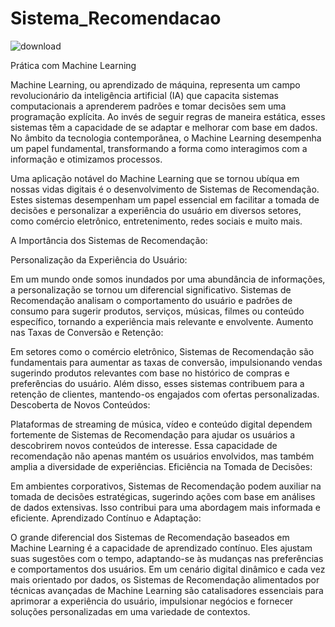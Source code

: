 # Sistema_Recomendacao
  ![download](https://www.coopersystem.com.br/wp-content/uploads/2018/12/machine_learning.jpg)

Prática com Machine Learning

  Machine Learning, ou aprendizado de máquina, representa um campo revolucionário da inteligência artificial (IA) que capacita sistemas computacionais a aprenderem padrões e tomar decisões sem uma programação explícita. Ao invés de seguir regras de maneira estática, esses sistemas têm a capacidade de se adaptar e melhorar com base em dados. No âmbito da tecnologia contemporânea, o Machine Learning desempenha um papel fundamental, transformando a forma como interagimos com a informação e otimizamos processos.

  Uma aplicação notável do Machine Learning que se tornou ubíqua em nossas vidas digitais é o desenvolvimento de Sistemas de Recomendação. Estes sistemas desempenham um papel essencial em facilitar a tomada de decisões e personalizar a experiência do usuário em diversos setores, como comércio eletrônico, entretenimento, redes sociais e muito mais.

A Importância dos Sistemas de Recomendação:

Personalização da Experiência do Usuário:

  Em um mundo onde somos inundados por uma abundância de informações, a personalização se tornou um diferencial significativo. Sistemas de Recomendação analisam o comportamento do usuário e padrões de consumo para sugerir produtos, serviços, músicas, filmes ou conteúdo específico, tornando a experiência mais relevante e envolvente.
Aumento nas Taxas de Conversão e Retenção:

  Em setores como o comércio eletrônico, Sistemas de Recomendação são fundamentais para aumentar as taxas de conversão, impulsionando vendas sugerindo produtos relevantes com base no histórico de compras e preferências do usuário. Além disso, esses sistemas contribuem para a retenção de clientes, mantendo-os engajados com ofertas personalizadas.
Descoberta de Novos Conteúdos:

  Plataformas de streaming de música, vídeo e conteúdo digital dependem fortemente de Sistemas de Recomendação para ajudar os usuários a descobrirem novos conteúdos de interesse. Essa capacidade de recomendação não apenas mantém os usuários envolvidos, mas também amplia a diversidade de experiências.
Eficiência na Tomada de Decisões:

  Em ambientes corporativos, Sistemas de Recomendação podem auxiliar na tomada de decisões estratégicas, sugerindo ações com base em análises de dados extensivas. Isso contribui para uma abordagem mais informada e eficiente.
Aprendizado Contínuo e Adaptação:

  O grande diferencial dos Sistemas de Recomendação baseados em Machine Learning é a capacidade de aprendizado contínuo. Eles ajustam suas sugestões com o tempo, adaptando-se às mudanças nas preferências e comportamentos dos usuários.
Em um cenário digital dinâmico e cada vez mais orientado por dados, os Sistemas de Recomendação alimentados por técnicas avançadas de Machine Learning são catalisadores essenciais para aprimorar a experiência do usuário, impulsionar negócios e fornecer soluções personalizadas em uma variedade de contextos.
